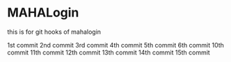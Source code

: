# MAHALogin
this is for git hooks  of mahalogin

1st commit
2nd commit
3rd commit
4th commit
5th commit
6th commit
10th commit
11th commit
12th commit
13th commit
14th commit
15th commit

